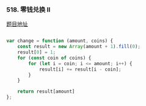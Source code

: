### 518. 零钱兑换 II

[题目地址](https://leetcode-cn.com/problems/coin-change-2/)

```javascript

var change = function (amount, coins) {
    const result = new Array(amount + 1).fill(0);
    result[0] = 1;
    for (const coin of coins) {
        for (let i = coin; i <= amount; i++) {
            result[i] += result[i - coin];
        }
    }

    return result[amount]
};

```